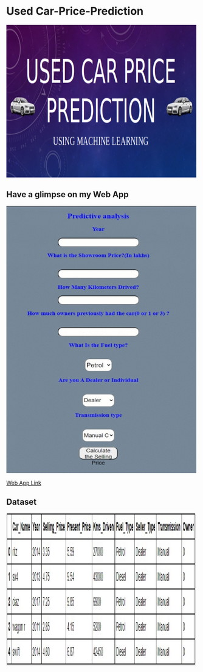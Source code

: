 # Used Car-Price-Prediction

<img src="https://github.com/vishvpatel-97/car-price-prediction/blob/master/images/carprice.png" width=500, height=400>

## Have a glimpse on my Web App

<img src="https://github.com/vishvpatel-97/car-price-prediction/blob/master/images/carmodel.gif" width=500, height=700>

[Web App Link](https://carpricepredictionmodel.herokuapp.com/)

## Dataset

<img src="https://github.com/vishvpatel-97/car-price-prediction/blob/master/images/dataset.jpg" width=500, height=400>


